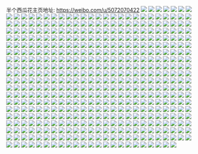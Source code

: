 半个西瓜花主页地址: https://weibo.com/u/5072070422 
![](https://wx4.sinaimg.cn/mw2000/005xfTdsly1h8eqnqa3cdj30xc4sfnpd.jpg) 
![](https://wx4.sinaimg.cn/mw2000/005xfTdsly1h7tkhzb12sj31dc0ww7ji.jpg) 
![](https://wx4.sinaimg.cn/mw2000/005xfTdsly1h7tki0pmyoj31kx2dde81.jpg) 
![](https://wx4.sinaimg.cn/mw2000/005xfTdsly1h7tkhzvwqaj31i929e4o2.jpg) 
![](https://wx4.sinaimg.cn/mw2000/005xfTdsly1h7kavevniwj30zk0zkwoe.jpg) 
![](https://wx4.sinaimg.cn/mw2000/005xfTdsly1h7htz7qmmaj31o0190b29.jpg) 
![](https://wx4.sinaimg.cn/mw2000/005xfTdsly1h7fpzbhxogj335s35sanm.jpg) 
![](https://wx4.sinaimg.cn/mw2000/005xfTdsly1h7fpykdnlyj324m2u64qr.jpg) 
![](https://wx4.sinaimg.cn/mw2000/005xfTdsly1h7fpxs5t3uj31sf1u9tc0.jpg) 
![](https://wx4.sinaimg.cn/mw2000/005xfTdsly1h7ei6upnlmj30v91a4k2a.jpg) 
![](https://wx4.sinaimg.cn/mw2000/005xfTdsly1h76dexwdgij30ww1dcwu3.jpg) 
![](https://wx4.sinaimg.cn/mw2000/005xfTdsly1h76deyiwobj31dc0wwdjm.jpg) 
![](https://wx4.sinaimg.cn/mw2000/005xfTdsly1h76df6qdd1j31dc0ww76x.jpg) 
![](https://wx4.sinaimg.cn/mw2000/005xfTdsly1h76df772w0j31dc0wwq4j.jpg) 
![](https://wx4.sinaimg.cn/mw2000/005xfTdsly1h6sdkrrzn6j30v91vox6p.jpg) 
![](https://wx4.sinaimg.cn/mw2000/005xfTdsly1h6jzewhmq4j32c0340u0x.jpg) 
![](https://wx4.sinaimg.cn/mw2000/005xfTdsly1h6jzf1nijqj32c0340qv5.jpg) 
![](https://wx4.sinaimg.cn/mw2000/005xfTdsly1h6jzf7hjolj32c0340b2b.jpg) 
![](https://wx4.sinaimg.cn/mw2000/005xfTdsly1h6jzf38s08j31sg2dsu0n.jpg) 
![](https://wx4.sinaimg.cn/mw2000/005xfTdsly1h6jzfehkr1j32c0340x6q.jpg) 
![](https://wx4.sinaimg.cn/mw2000/005xfTdsly1h6jzfbdc6jj32c0340qv6.jpg) 
![](https://wx4.sinaimg.cn/mw2000/005xfTdsly1h6jzfiat9tj32c0340qv6.jpg) 
![](https://wx4.sinaimg.cn/mw2000/005xfTdsly1h6jzfpw3g1j31o01904qp.jpg) 
![](https://wx4.sinaimg.cn/mw2000/005xfTdsly1h6jzgihtidj317c0wi407.jpg) 
![](https://wx4.sinaimg.cn/mw2000/005xfTdsly1h6jzgu9p0aj31sg2dsq85.jpg) 
![](https://wx4.sinaimg.cn/mw2000/005xfTdsly1h6jz80a26uj32c0340e82.jpg) 
![](https://wx4.sinaimg.cn/mw2000/005xfTdsly1h6giyukql8j30u01sy7dv.jpg) 
![](https://wx4.sinaimg.cn/mw2000/005xfTdsly1h6giysn3v5j30v91vohdt.jpg) 
![](https://wx4.sinaimg.cn/mw2000/005xfTdsly1h640phemi9j31o01904qp.jpg) 
![](https://wx4.sinaimg.cn/mw2000/005xfTdsly1h5vp2do9rpj31401hcdgs.jpg) 
![](https://wx4.sinaimg.cn/mw2000/005xfTdsly1h5a23c5uicj30qo8gqqv5.jpg) 
![](https://wx4.sinaimg.cn/mw2000/005xfTdsly1h56o812kejj31o0190qmw.jpg) 
![](https://wx4.sinaimg.cn/mw2000/005xfTdsly1gzw4haxfyij30v9117wp0.jpg) 
![](https://wx4.sinaimg.cn/mw2000/005xfTdsly1gzw4ham6spj30v80jw78e.jpg) 
![](https://wx4.sinaimg.cn/mw2000/005xfTdsly1gzl1dz5ezqj33402c0b2a.jpg) 
![](https://wx4.sinaimg.cn/mw2000/005xfTdsly1gy4g1jjsdhj30lv0enjsu.jpg) 
![](https://wx4.sinaimg.cn/mw2000/005xfTdsly1gxucuhasocj30v90zg7bv.jpg) 
![](https://wx4.sinaimg.cn/mw2000/005xfTdsly1gxeh246elej30v91vokjl.jpg) 
![](https://wx4.sinaimg.cn/mw2000/005xfTdsly1gxeh277f6zj30v91vohdt.jpg) 
![](https://wx4.sinaimg.cn/mw2000/005xfTdsly1gxeh20ag4qj30v91vokjl.jpg) 
![](https://wx4.sinaimg.cn/mw2000/005xfTdsly1gxeh28k924j30v91vokjl.jpg) 
![](https://wx4.sinaimg.cn/mw2000/005xfTdsly1gwv6huz2dcj31bg0zk0xb.jpg) 
![](https://wx4.sinaimg.cn/mw2000/005xfTdsly1gwjeihsmdfj30b70cljrx.jpg) 
![](https://wx4.sinaimg.cn/mw2000/005xfTdsly1gwh806a6naj318g1uo4qp.jpg) 
![](https://wx4.sinaimg.cn/mw2000/005xfTdsly1gvsok5toxpj32c02c0npd.jpg) 
![](https://wx4.sinaimg.cn/mw2000/005xfTdsly1gvsgel9tc9j30v90ydtg7.jpg) 
![](https://wx4.sinaimg.cn/mw2000/005xfTdsly1gvqciuoxi6j62c03401ky02.jpg) 
![](https://wx4.sinaimg.cn/mw2000/005xfTdsly1gvp73p8kptj61sg2dshb002.jpg) 
![](https://wx4.sinaimg.cn/mw2000/005xfTdsly1gvojfxd4k4j61vo0v94qp02.jpg) 
![](https://wx4.sinaimg.cn/mw2000/005xfTdsly1gvojfu9ue8j60u0140jxh02.jpg) 
![](https://wx4.sinaimg.cn/mw2000/005xfTdsly1gvl3ehs0adj64722spx6s02.jpg) 
![](https://wx4.sinaimg.cn/mw2000/005xfTdsly1gvl3034acoj61it0v9gux02.jpg) 
![](https://wx4.sinaimg.cn/mw2000/005xfTdsly1gvl07clgssj32801o0e7i.jpg) 
![](https://wx4.sinaimg.cn/mw2000/005xfTdsly1gvl07d5nr0j62801o07wh02.jpg) 
![](https://wx4.sinaimg.cn/mw2000/005xfTdsly1gvjrjywk1hj61no0pw7eb02.jpg) 
![](https://wx4.sinaimg.cn/mw2000/005xfTdsly1gvjm8yd5clj60v81ct48m02.jpg) 
![](https://wx4.sinaimg.cn/mw2000/005xfTdsly1gvjm8xszc2j60v80luq7702.jpg) 
![](https://wx4.sinaimg.cn/mw2000/005xfTdsly1gvdu2rm8jaj61kw2danpd02.jpg) 
![](https://wx4.sinaimg.cn/mw2000/005xfTdsly1gvcmcj99fpj62c02c07wh02.jpg) 
![](https://wx4.sinaimg.cn/mw2000/005xfTdsly1gvcmcgr9mij62c02c0u0x02.jpg) 
![](https://wx4.sinaimg.cn/mw2000/005xfTdsly1gvcmcib0g6j61kv21qb2902.jpg) 
![](https://wx4.sinaimg.cn/mw2000/005xfTdsly1gv27ot2gioj62c02c0e8102.jpg) 
![](https://wx4.sinaimg.cn/mw2000/005xfTdsly1gv27owfz9ej62c02c0qv502.jpg) 
![](https://wx4.sinaimg.cn/mw2000/005xfTdsly1gv27qvuccdj60u01o0ahh02.jpg) 
![](https://wx4.sinaimg.cn/mw2000/005xfTdsly1guzybi8cynj62c02c0npd02.jpg) 
![](https://wx4.sinaimg.cn/mw2000/005xfTdsly1guuhfcyr7vj62c02c0u0x02.jpg) 
![](https://wx4.sinaimg.cn/mw2000/005xfTdsly1guu7m9n8xhj62c02c04qp02.jpg) 
![](https://wx4.sinaimg.cn/mw2000/005xfTdsly1guivxg0lacj61pe0sn47q02.jpg) 
![](https://wx4.sinaimg.cn/mw2000/005xfTdsly1guf38s39jfj61j20v9dpb02.jpg) 
![](https://wx4.sinaimg.cn/mw2000/005xfTdsly1guf38repd4j61ke0v9wpi02.jpg) 
![](https://wx4.sinaimg.cn/mw2000/005xfTdsly1gu7wumg6u2j61l318p7wh02.jpg) 
![](https://wx4.sinaimg.cn/mw2000/005xfTdsly1gu77q7ult2j60sg0vt0z302.jpg) 
![](https://wx4.sinaimg.cn/mw2000/005xfTdsly1gu77dh1dmfj60v90v941k02.jpg) 
![](https://wx4.sinaimg.cn/mw2000/005xfTdsly1gu6srm2rd2j62c02c01kz02.jpg) 
![](https://wx4.sinaimg.cn/mw2000/005xfTdsly1gu1j6j5lqyj61k80rmqco02.jpg) 
![](https://wx4.sinaimg.cn/mw2000/005xfTdsly1gu19rjpqnqj60sg0w6thw02.jpg) 
![](https://wx4.sinaimg.cn/mw2000/005xfTdsly1gtu0u4v5jsj62c02c01kx02.jpg) 
![](https://wx4.sinaimg.cn/mw2000/005xfTdsly1gtse7cymvxj60v90zojyx02.jpg) 
![](https://wx4.sinaimg.cn/mw2000/005xfTdsly1gtqv5rgnmvj60sg1bqqcj02.jpg) 
![](https://wx4.sinaimg.cn/mw2000/005xfTdsly1gtmkq2xgsvj60qo0i4t8r02.jpg) 
![](https://wx4.sinaimg.cn/mw2000/005xfTdsly1gtjv8be9m6j60v908y0ti02.jpg) 
![](https://wx4.sinaimg.cn/mw2000/005xfTdsly1gthkdv1qj0j62c02tsx6p02.jpg) 
![](https://wx4.sinaimg.cn/mw2000/005xfTdsly1gtgqgmodijj60hf0lrq4c02.jpg) 
![](https://wx4.sinaimg.cn/mw2000/005xfTdsly1gtgjt6ulxej60v11a1gx202.jpg) 
![](https://wx4.sinaimg.cn/mw2000/005xfTdsly1gtgjt7q566j60v9182n8j02.jpg) 
![](https://wx4.sinaimg.cn/mw2000/005xfTdsly1gtgjt9614wj60v91ajk2102.jpg) 
![](https://wx4.sinaimg.cn/mw2000/005xfTdsly1gtgjtayzm2j60v91vok5u02.jpg) 
![](https://wx4.sinaimg.cn/mw2000/005xfTdsly1gtgjt5ktbaj60v91bgn8k02.jpg) 
![](https://wx4.sinaimg.cn/mw2000/005xfTdsly1gtgjtcg4rxj60v91afk2y02.jpg) 
![](https://wx4.sinaimg.cn/mw2000/005xfTdsly1gtgf15m49hj60v90rrwm202.jpg) 
![](https://wx4.sinaimg.cn/mw2000/005xfTdsly1gte5bffq8sj60qh162ajf02.jpg) 
![](https://wx4.sinaimg.cn/mw2000/005xfTdsly1gt6cxep4mlj30v810mwkt.jpg) 
![](https://wx4.sinaimg.cn/mw2000/005xfTdsly1gt6avu3y18j60v905nt9802.jpg) 
![](https://wx4.sinaimg.cn/mw2000/005xfTdsly1gt3cp4j8jxj32c02c0hdt.jpg) 
![](https://wx4.sinaimg.cn/mw2000/005xfTdsly1gt0etxpezhj30xc3pcx6p.jpg) 
![](https://wx4.sinaimg.cn/mw2000/005xfTdsly1gt0esyhaxij32c02c0npe.jpg) 
![](https://wx4.sinaimg.cn/mw2000/005xfTdsly1gt0et0bd2hj32c02c01ky.jpg) 
![](https://wx4.sinaimg.cn/mw2000/005xfTdsly1gt0et19wijj615o2bckjl02.jpg) 
![](https://wx4.sinaimg.cn/mw2000/005xfTdsly1gt0et2t35nj315o41fx6q.jpg) 
![](https://wx4.sinaimg.cn/mw2000/005xfTdsly1gt0et4cjg9j30xc2gz4qp.jpg) 
![](https://wx4.sinaimg.cn/mw2000/005xfTdsly1gsz8lu19ktj30u00u0af0.jpg) 
![](https://wx4.sinaimg.cn/mw2000/005xfTdsly1gsz8ltr4saj30u00u0dks.jpg) 
![](https://wx4.sinaimg.cn/mw2000/005xfTdsly1gswryx86bfj30v91ivqd3.jpg) 
![](https://wx4.sinaimg.cn/mw2000/005xfTdsly1gswrywugqij30v90v9dlq.jpg) 
![](https://wx4.sinaimg.cn/mw2000/005xfTdsly1gsuc4z1ulcj30yh0t5q9f.jpg) 
![](https://wx4.sinaimg.cn/mw2000/005xfTdsly1gsu4wzt3l5j31sg1sghdt.jpg) 
![](https://wx4.sinaimg.cn/mw2000/005xfTdsly1gsu4x3zd9vj31sg1sg1kx.jpg) 
![](https://wx4.sinaimg.cn/mw2000/005xfTdsly1gst5odvc3wj32c02c0u0x.jpg) 
![](https://wx4.sinaimg.cn/mw2000/005xfTdsly1gssebll3a0j32c02c0e83.jpg) 
![](https://wx4.sinaimg.cn/mw2000/005xfTdsly1gskeyymjgoj30v90ufgrz.jpg) 
![](https://wx4.sinaimg.cn/mw2000/005xfTdsly1gsgxn5iqxgj30v90zyk36.jpg) 
![](https://wx4.sinaimg.cn/mw2000/005xfTdsly1gsgpdbf342j31j00v914o.jpg) 
![](https://wx4.sinaimg.cn/mw2000/005xfTdsly1gsglol4mslj30yi1k7tn3.jpg) 
![](https://wx4.sinaimg.cn/mw2000/005xfTdsly1gsantznv45j31ja0u20zx.jpg) 
![](https://wx4.sinaimg.cn/mw2000/005xfTdsly1gs9t1kee8rg31gp0rlx6w.jpg) 
![](https://wx4.sinaimg.cn/mw2000/005xfTdsly1gs9fylu0c6j60v916jws902.jpg) 
![](https://wx4.sinaimg.cn/mw2000/005xfTdsly1gs9fylgwbdj30fa0bsq5k.jpg) 
![](https://wx4.sinaimg.cn/mw2000/005xfTdsly1gs7no1pb9rj308k0823ys.jpg) 
![](https://wx4.sinaimg.cn/mw2000/005xfTdsly1gs7afmfyixj30v81060xv.jpg) 
![](https://wx4.sinaimg.cn/mw2000/005xfTdsly1gs6kb7anncj30qt0d5ju1.jpg) 
![](https://wx4.sinaimg.cn/mw2000/005xfTdsly1gs6ah56ifxj30v90lp130.jpg) 
![](https://wx4.sinaimg.cn/mw2000/005xfTdsly1gs6ah5i1x4j30v90ammym.jpg) 
![](https://wx4.sinaimg.cn/mw2000/005xfTdsly1gs58dwfeqzj60xc18gqv502.jpg) 
![](https://wx4.sinaimg.cn/mw2000/005xfTdsly1gs58dv8lcvj30xc18gx6p.jpg) 
![](https://wx4.sinaimg.cn/mw2000/005xfTdsly1gs3yv1jh93j30v80a50u8.jpg) 
![](https://wx4.sinaimg.cn/mw2000/005xfTdsly1gs3vwggxt4j31jk223e81.jpg) 
![](https://wx4.sinaimg.cn/mw2000/005xfTdsly1gs3vwfmoncj30qe0gpwjf.jpg) 
![](https://wx4.sinaimg.cn/mw2000/005xfTdsly1grzq3yd2hhj31vo0v9x6s.jpg) 
![](https://wx4.sinaimg.cn/mw2000/005xfTdsly1grzkzh45ymj31vo0v9qv6.jpg) 
![](https://wx4.sinaimg.cn/mw2000/005xfTdsly1grzkzhq33kj30rs1jl7tk.jpg) 
![](https://wx4.sinaimg.cn/mw2000/005xfTdsly1grzkzi707kj30rs1lwnl9.jpg) 
![](https://wx4.sinaimg.cn/mw2000/005xfTdsly1grzkzij04aj30rs1szngg.jpg) 
![](https://wx4.sinaimg.cn/mw2000/005xfTdsly1grzkzix30wj30rs1sax1x.jpg) 
![](https://wx4.sinaimg.cn/mw2000/005xfTdsly1grzkzjc3gij30rs1jm4fy.jpg) 
![](https://wx4.sinaimg.cn/mw2000/005xfTdsly1grzkzfxw1kj30rs1lwtv4.jpg) 
![](https://wx4.sinaimg.cn/mw2000/005xfTdsly1grzkzk6kc2j60rs1lxkb802.jpg) 
![](https://wx4.sinaimg.cn/mw2000/005xfTdsly1grzkzkpef6j30rs1jktvl.jpg) 
![](https://wx4.sinaimg.cn/mw2000/005xfTdsly1gryj2wwgnfj31iw1iwhdu.jpg) 
![](https://wx4.sinaimg.cn/mw2000/005xfTdsly1grxb7oxdh5j31vo0v9kju.jpg) 
![](https://wx4.sinaimg.cn/mw2000/005xfTdsly1grs3m4gxw2j310x1tm7wh.jpg) 
![](https://wx4.sinaimg.cn/mw2000/005xfTdsly1grs3m2i718j31jk2bcay4.jpg) 
![](https://wx4.sinaimg.cn/mw2000/005xfTdsly1grq0eerudrj30js0bdgnd.jpg) 
![](https://wx4.sinaimg.cn/mw2000/005xfTdsly1grmo34jxorj30v915s0u0.jpg) 
![](https://wx4.sinaimg.cn/mw2000/005xfTdsly1grket49fg4j32c02c0jyj.jpg) 
![](https://wx4.sinaimg.cn/mw2000/005xfTdsly1grket35vusj32c02c0ah1.jpg) 
![](https://wx4.sinaimg.cn/mw2000/005xfTdsly1grh61sq3gvj32bz3404qr.jpg) 
![](https://wx4.sinaimg.cn/mw2000/005xfTdsly1grh61ftiymj32bz2c01l1.jpg) 
![](https://wx4.sinaimg.cn/mw2000/005xfTdsly1grfxm2jov9j31vo0v9hdx.jpg) 
![](https://wx4.sinaimg.cn/mw2000/005xfTdsly1greuw4teqyj30zn0zntir.jpg) 
![](https://wx4.sinaimg.cn/mw2000/005xfTdsly1greuw55n3fj31jk0srqjb.jpg) 
![](https://wx4.sinaimg.cn/mw2000/005xfTdsly1grd9qb4kuuj32c03407wi.jpg) 
![](https://wx4.sinaimg.cn/mw2000/005xfTdsly1grd9qc2fi4j32ds1sg4qp.jpg) 
![](https://wx4.sinaimg.cn/mw2000/005xfTdsly1grd9qgcb4sj635s2dce8902.jpg) 
![](https://wx4.sinaimg.cn/mw2000/005xfTdsly1grd9qi3cr4j32c02c0b29.jpg) 
![](https://wx4.sinaimg.cn/mw2000/005xfTdsly1grd9qjiv2uj30v90eg40t.jpg) 
![](https://wx4.sinaimg.cn/mw2000/005xfTdsly1grd9qk0evdj30u0122wlj.jpg) 
![](https://wx4.sinaimg.cn/mw2000/005xfTdsly1gr9k199sfbj30oh0idgo4.jpg) 
![](https://wx4.sinaimg.cn/mw2000/005xfTdsly1gr9k19s82qj60v917g14i02.jpg) 
![](https://wx4.sinaimg.cn/mw2000/005xfTdsly1gr8bzkytlwj32c03407wi.jpg) 
![](https://wx4.sinaimg.cn/mw2000/005xfTdsly1gr8bzlyvqej32c0340u0x.jpg) 
![](https://wx4.sinaimg.cn/mw2000/005xfTdsly1gr8bznyi8aj32c03401kz.jpg) 
![](https://wx4.sinaimg.cn/mw2000/005xfTdsly1gr8bzttxzwj32c03407wj.jpg) 
![](https://wx4.sinaimg.cn/mw2000/005xfTdsly1gr8bzqj8gsj62c03407wj02.jpg) 
![](https://wx4.sinaimg.cn/mw2000/005xfTdsly1gr8c00d3boj32c03404qr.jpg) 
![](https://wx4.sinaimg.cn/mw2000/005xfTdsly1gr8c04kvn7j32c0340b2b.jpg) 
![](https://wx4.sinaimg.cn/mw2000/005xfTdsly1gr8c0727z8j32c0340kjn.jpg) 
![](https://wx4.sinaimg.cn/mw2000/005xfTdsly1gr8c02odrgj32c0340hdu.jpg) 
![](https://wx4.sinaimg.cn/mw2000/005xfTdsly1gr6s2hr2f3j31vo0v94qw.jpg) 
![](https://wx4.sinaimg.cn/mw2000/005xfTdsly1gqzmcgwf64j31vo0v9b2j.jpg) 
![](https://wx4.sinaimg.cn/mw2000/005xfTdsly1gqzmckoazrj31vo0v9000.jpg) 
![](https://wx4.sinaimg.cn/mw2000/005xfTdsly1gqzmc9fzdoj31vo0v9hdz.jpg) 
![](https://wx4.sinaimg.cn/mw2000/005xfTdsly1gqzmcny2kwj31vo0v9hdw.jpg) 
![](https://wx4.sinaimg.cn/mw2000/005xfTdsly1gqzm9lh53rj31vo0v9b2g.jpg) 
![](https://wx4.sinaimg.cn/mw2000/005xfTdsly1gqzm9qri4aj31vo0v9b2g.jpg) 
![](https://wx4.sinaimg.cn/mw2000/005xfTdsly1gqzm9gg9igj31vo0v9b2d.jpg) 
![](https://wx4.sinaimg.cn/mw2000/005xfTdsly1gqy40zz14ij32c02c0qv5.jpg) 
![](https://wx4.sinaimg.cn/mw2000/005xfTdsly1gqsilyz8fej32c02c04qt.jpg) 
![](https://wx4.sinaimg.cn/mw2000/005xfTdsly1gqsim5emazj32c02c0hdz.jpg) 
![](https://wx4.sinaimg.cn/mw2000/005xfTdsly1gqsim8329oj30rs2eqb29.jpg) 
![](https://wx4.sinaimg.cn/mw2000/005xfTdsly1gqsimezl7gj32c02c7b2c.jpg) 
![](https://wx4.sinaimg.cn/mw2000/005xfTdsly1gqowcq8sl1j30tx107afo.jpg) 
![](https://wx4.sinaimg.cn/mw2000/005xfTdsly1gqhpng0ffvj30v91vox6s.jpg) 
![](https://wx4.sinaimg.cn/mw2000/005xfTdsly1gqhbfr6qp0j30v91vob2d.jpg) 
![](https://wx4.sinaimg.cn/mw2000/005xfTdsly1gqhbfvec2uj30v91vo4qt.jpg) 
![](https://wx4.sinaimg.cn/mw2000/005xfTdsly1gqhbfz4ukrj30v91vokjp.jpg) 
![](https://wx4.sinaimg.cn/mw2000/005xfTdsly1gqhbg33yg3j30v91vonph.jpg) 
![](https://wx4.sinaimg.cn/mw2000/005xfTdsly1gqhbg6ga2vj30v91vo7wl.jpg) 
![](https://wx4.sinaimg.cn/mw2000/005xfTdsly1gqhbg9y97sj30v91vob2d.jpg) 
![](https://wx4.sinaimg.cn/mw2000/005xfTdsly1gqhbgdkj7vj30v91voe85.jpg) 
![](https://wx4.sinaimg.cn/mw2000/005xfTdsly1gqeq1w7utrj30u0140zpv.jpg) 
![](https://wx4.sinaimg.cn/mw2000/005xfTdsly1gqeq1wl8ovj30u0140dkz.jpg) 
![](https://wx4.sinaimg.cn/mw2000/005xfTdsly1gqeq1x2267j30u0140n39.jpg) 
![](https://wx4.sinaimg.cn/mw2000/005xfTdsly1gqeq1vs1gfj30u0140dn9.jpg) 
![](https://wx4.sinaimg.cn/mw2000/005xfTdsly1gqeq1xix5oj30u0140dlh.jpg) 
![](https://wx4.sinaimg.cn/mw2000/005xfTdsly1gqeq1yd8esj30u01400x0.jpg) 
![](https://wx4.sinaimg.cn/mw2000/005xfTdsly1gqeq1z3dztj30u0140dmd.jpg) 
![](https://wx4.sinaimg.cn/mw2000/005xfTdsly1gqc86rsuowj3340340qvh.jpg) 
![](https://wx4.sinaimg.cn/mw2000/005xfTdsly1gqc86lhmboj30pm0y14d4.jpg) 
![](https://wx4.sinaimg.cn/mw2000/005xfTdsly1gqbd7owqohj31ev2ia4hh.jpg) 
![](https://wx4.sinaimg.cn/mw2000/005xfTdsly1gqbd7jsq44j311x1kwnjk.jpg) 
![](https://wx4.sinaimg.cn/mw2000/005xfTdsly1gqbd7n4ztgj31jv2btnpd.jpg) 
![](https://wx4.sinaimg.cn/mw2000/005xfTdsly1gqbdigmr9oj317s1to7up.jpg) 
![](https://wx4.sinaimg.cn/mw2000/005xfTdsly1gqb3jzq273j30v51mn7wi.jpg) 
![](https://wx4.sinaimg.cn/mw2000/005xfTdsly1gq8wvmglwrj32c02c07wl.jpg) 
![](https://wx4.sinaimg.cn/mw2000/005xfTdsly1gq8wvo1ns4j32c02c0kf9.jpg) 
![](https://wx4.sinaimg.cn/mw2000/005xfTdsly1gq8wvps7cfj32c0340e82.jpg) 
![](https://wx4.sinaimg.cn/mw2000/005xfTdsly1gq6sbhhat0j30v9185qac.jpg) 
![](https://wx4.sinaimg.cn/mw2000/005xfTdsly1gq2959no9rj30v91vo7en.jpg) 
![](https://wx4.sinaimg.cn/mw2000/005xfTdsly1gq0sgzgdchj32c02c0x6s.jpg) 
![](https://wx4.sinaimg.cn/mw2000/005xfTdsly1gq0sh6zyvij32c02c0hdw.jpg) 
![](https://wx4.sinaimg.cn/mw2000/005xfTdsly1gq0shei2spj32c02c0hdw.jpg) 
![](https://wx4.sinaimg.cn/mw2000/005xfTdsly1gq0shn3u2tj32c02c0qv9.jpg) 
![](https://wx4.sinaimg.cn/mw2000/005xfTdsly1gq0shtjkh2j32c02c0e84.jpg) 
![](https://wx4.sinaimg.cn/mw2000/005xfTdsly1gq0si26gbgj32c02c0kjo.jpg) 
![](https://wx4.sinaimg.cn/mw2000/005xfTdsly1gq0si3spvxj30rs1jkx0e.jpg) 
![](https://wx4.sinaimg.cn/mw2000/005xfTdsly1gq0sib19scj32c02c0b2c.jpg) 
![](https://wx4.sinaimg.cn/mw2000/005xfTdsly1gq0sgp9ezgj32c02c04qs.jpg) 
![](https://wx4.sinaimg.cn/mw2000/005xfTdsly1gpzl1z34hgj30n018f7ez.jpg) 
![](https://wx4.sinaimg.cn/mw2000/005xfTdsly1gpzl1ztc2fj30ro12faoz.jpg) 
![](https://wx4.sinaimg.cn/mw2000/005xfTdsly1gpwxibsvb2j31jk1jknih.jpg) 
![](https://wx4.sinaimg.cn/mw2000/005xfTdsly1gpwxifydekj32c02c0npe.jpg) 
![](https://wx4.sinaimg.cn/mw2000/005xfTdsly1gpwxia1o77j30th0ku0wm.jpg) 
![](https://wx4.sinaimg.cn/mw2000/005xfTdsly1gpwstoqjyjj30v90yr13v.jpg) 
![](https://wx4.sinaimg.cn/mw2000/005xfTdsly1gpwstptgidj32c02c01kx.jpg) 
![](https://wx4.sinaimg.cn/mw2000/005xfTdsly1gpusopmhacj32c02c01ky.jpg) 
![](https://wx4.sinaimg.cn/mw2000/005xfTdsly1gpusosxav7j32c02c0u13.jpg) 
![](https://wx4.sinaimg.cn/mw2000/005xfTdsly1gpuoflopghj30v916ujzq.jpg) 
![](https://wx4.sinaimg.cn/mw2000/005xfTdsly1gpq6wvp0jcj31dg0v9akm.jpg) 
![](https://wx4.sinaimg.cn/mw2000/005xfTdsly1gpp5zr2u0cj30u0140afj.jpg) 
![](https://wx4.sinaimg.cn/mw2000/005xfTdsly1gpp5zrfdzdj30u01407cn.jpg) 
![](https://wx4.sinaimg.cn/mw2000/005xfTdsly1gpp5zrrrooj30u0140do7.jpg) 
![](https://wx4.sinaimg.cn/mw2000/005xfTdsly1gpp5zt7dhsj30u0140tec.jpg) 
![](https://wx4.sinaimg.cn/mw2000/005xfTdsly1gpp5zqr56tj30u0140afy.jpg) 
![](https://wx4.sinaimg.cn/mw2000/005xfTdsly1gpp5ztk24zj30u0140453.jpg) 
![](https://wx4.sinaimg.cn/mw2000/005xfTdsly1gpp5ztu7pkj30u01407c3.jpg) 
![](https://wx4.sinaimg.cn/mw2000/005xfTdsly1gpp0nmpp99j30v90mun1u.jpg) 
![](https://wx4.sinaimg.cn/mw2000/005xfTdsly1gpkwyd83blj30v90yzk0t.jpg) 
![](https://wx4.sinaimg.cn/mw2000/005xfTdsly1gpkn88qnrtj30v91vojy4.jpg) 
![](https://wx4.sinaimg.cn/mw2000/005xfTdsly1gph8n2lg6jj30kv0h8405.jpg) 
![](https://wx4.sinaimg.cn/mw2000/005xfTdsly1gpf2yhk5idj31jk2emkjl.jpg) 
![](https://wx4.sinaimg.cn/mw2000/005xfTdsly1gpcpjj6gdwj30qw16jjwh.jpg) 
![](https://wx4.sinaimg.cn/mw2000/005xfTdsly1gpawvtf0tbj30u0140gs0.jpg) 
![](https://wx4.sinaimg.cn/mw2000/005xfTdsly1gpawvtvznsj30u0140dpo.jpg) 
![](https://wx4.sinaimg.cn/mw2000/005xfTdsly1gpawvu43x9j30u014078q.jpg) 
![](https://wx4.sinaimg.cn/mw2000/005xfTdsly1gpawvt512dj30u0140gwy.jpg) 
![](https://wx4.sinaimg.cn/mw2000/005xfTdsly1gpawvucpf5j30u0140gs5.jpg) 
![](https://wx4.sinaimg.cn/mw2000/005xfTdsly1gpawvvnwfmj30u0140dpg.jpg) 
![](https://wx4.sinaimg.cn/mw2000/005xfTdsly1gpawvvw8itj30u014079i.jpg) 
![](https://wx4.sinaimg.cn/mw2000/005xfTdsly1gp9pvcrsiaj30v90tq462.jpg) 
![](https://wx4.sinaimg.cn/mw2000/005xfTdsly1gp9pvem971j30v90vlwp1.jpg) 
![](https://wx4.sinaimg.cn/mw2000/005xfTdsly1gp9pvcie2ij30v90ax40h.jpg) 
![](https://wx4.sinaimg.cn/mw2000/005xfTdsly1gp974bfi4tj30v91vob2g.jpg) 
![](https://wx4.sinaimg.cn/mw2000/005xfTdsly1gp8pi86kr3j30rs2bc4qp.jpg) 
![](https://wx4.sinaimg.cn/mw2000/005xfTdsly1gp8picviocj30rs2bc4qp.jpg) 
![](https://wx4.sinaimg.cn/mw2000/005xfTdsly1gp8pifm4c8j30rs1k4typ.jpg) 
![](https://wx4.sinaimg.cn/mw2000/005xfTdsly1gp8pi5wpghj30rs3347wh.jpg) 
![](https://wx4.sinaimg.cn/mw2000/005xfTdsly1gp8pih8shwj32c02c04dc.jpg) 
![](https://wx4.sinaimg.cn/mw2000/005xfTdsly1gp8pijvu3cj32c02c0h8p.jpg) 
![](https://wx4.sinaimg.cn/mw2000/005xfTdsly1gp8pilm470j30rs2bcqr2.jpg) 
![](https://wx4.sinaimg.cn/mw2000/005xfTdsly1gp8pinanu6j30rs25dx38.jpg) 
![](https://wx4.sinaimg.cn/mw2000/005xfTdsly1gouqgbozf0j30rs2vuhdt.jpg) 
![](https://wx4.sinaimg.cn/mw2000/005xfTdsly1gouqgchhxaj30rs4dvnpd.jpg) 
![](https://wx4.sinaimg.cn/mw2000/005xfTdsly1gouqgdr6ykj30rs2xdb29.jpg) 
![](https://wx4.sinaimg.cn/mw2000/005xfTdsly1gouqga4p93j30rs5601ky.jpg) 
![](https://wx4.sinaimg.cn/mw2000/005xfTdsly1gouqgeu8q1j30rs48dnpe.jpg) 
![](https://wx4.sinaimg.cn/mw2000/005xfTdsly1gouqgfrm2vj30rs446u0x.jpg) 
![](https://wx4.sinaimg.cn/mw2000/005xfTdsly1gouqggfkj0j30rs2czb29.jpg) 
![](https://wx4.sinaimg.cn/mw2000/005xfTdsly1gouqgh4cfyj30rs2w2kjl.jpg) 
![](https://wx4.sinaimg.cn/mw2000/005xfTdsly1gouqgi5jdxj30rs6d87wj.jpg) 
![](https://wx4.sinaimg.cn/mw2000/005xfTdsly1gouqgivvsjj30rs4g0e81.jpg) 
![](https://wx4.sinaimg.cn/mw2000/005xfTdsly1gos0cl8x3vj30dw0dwgm7.jpg) 
![](https://wx4.sinaimg.cn/mw2000/005xfTdsgy1gojv6a3vezj30v90w0k0b.jpg) 
![](https://wx4.sinaimg.cn/mw2000/005xfTdsgy1gojv6ajbomj30v90v7ahz.jpg) 
![](https://wx4.sinaimg.cn/mw2000/005xfTdsgy1gojv6brpb9j32c02c0npe.jpg) 
![](https://wx4.sinaimg.cn/mw2000/005xfTdsly1goj9oegp50j30v91vokjo.jpg) 
![](https://wx4.sinaimg.cn/mw2000/005xfTdsly1goisptsghbj30v913nwj3.jpg) 
![](https://wx4.sinaimg.cn/mw2000/005xfTdsly1gog6vzuaj6j311x0ofgq8.jpg) 
![](https://wx4.sinaimg.cn/mw2000/005xfTdsly1gog6w09i3jj31ax0ondkz.jpg) 
![](https://wx4.sinaimg.cn/mw2000/005xfTdsly1gog6w0hkvyj31400u079l.jpg) 
![](https://wx4.sinaimg.cn/mw2000/005xfTdsly1goal1uv0y8j31201eo48q.jpg) 
![](https://wx4.sinaimg.cn/mw2000/005xfTdsly1goa91sn847j323u35s7wi.jpg) 
![](https://wx4.sinaimg.cn/mw2000/005xfTdsly1go75z7cpb5j30k00scwja.jpg) 
![](https://wx4.sinaimg.cn/mw2000/005xfTdsly1go75z7pdepj30km0km0xg.jpg) 
![](https://wx4.sinaimg.cn/mw2000/005xfTdsly1go75z8hs63j30k011ttc0.jpg) 
![](https://wx4.sinaimg.cn/mw2000/005xfTdsly1go75z85f4ij30v912wtgj.jpg) 
![](https://wx4.sinaimg.cn/mw2000/005xfTdsly1go36prviguj30v91voao6.jpg) 
![](https://wx4.sinaimg.cn/mw2000/005xfTdsly1go16qvc448j31o0280u0x.jpg) 
![](https://wx4.sinaimg.cn/mw2000/005xfTdsly1go16qwtjsqj30u0140dje.jpg) 
![](https://wx4.sinaimg.cn/mw2000/005xfTdsly1go16qu2tx1j31f01f04qp.jpg) 
![](https://wx4.sinaimg.cn/mw2000/005xfTdsly1gnyksfgjv3j30rs0ry45v.jpg) 
![](https://wx4.sinaimg.cn/mw2000/005xfTdsly1gnykse5aurj30rs0h50wi.jpg) 
![](https://wx4.sinaimg.cn/mw2000/005xfTdsly1gnyksfrllxj30rs0k6n2g.jpg) 
![](https://wx4.sinaimg.cn/mw2000/005xfTdsly1gnykcjvqshj30rs0t47db.jpg) 
![](https://wx4.sinaimg.cn/mw2000/005xfTdsly1gnykcit4sgj30rs0oln40.jpg) 
![](https://wx4.sinaimg.cn/mw2000/005xfTdsly1gnxxjxsg8xj30v90zigua.jpg) 
![](https://wx4.sinaimg.cn/mw2000/005xfTdsly1gnxwrtxzo9j30v91vodv9.jpg) 
![](https://wx4.sinaimg.cn/mw2000/005xfTdsly1gnxwrugeyvj30v91votob.jpg) 
![](https://wx4.sinaimg.cn/mw2000/005xfTdsly1gnxwruw7tzj30v91vo14e.jpg) 
![](https://wx4.sinaimg.cn/mw2000/005xfTdsly1gnxt0revujj30rx11adnh.jpg) 
![](https://wx4.sinaimg.cn/mw2000/005xfTdsly1gnxss0ur63j30rz10iqf6.jpg) 
![](https://wx4.sinaimg.cn/mw2000/005xfTdsly1gnxss1bcglj315o1soar0.jpg) 
![](https://wx4.sinaimg.cn/mw2000/005xfTdsly1gnxss24n3jj31jk29x1kx.jpg) 
![](https://wx4.sinaimg.cn/mw2000/005xfTdsly1gnxss3duitj31jk24gu0x.jpg) 
![](https://wx4.sinaimg.cn/mw2000/005xfTdsly1gnxss3wsf4j30u01emn3l.jpg) 
![](https://wx4.sinaimg.cn/mw2000/005xfTdsly1gnxss4kpfij30k00u0dil.jpg) 
![](https://wx4.sinaimg.cn/mw2000/005xfTdsly1gnxss59aanj30u0192e05.jpg) 
![](https://wx4.sinaimg.cn/mw2000/005xfTdsly1gnxss5i9zaj30u0190go5.jpg) 
![](https://wx4.sinaimg.cn/mw2000/005xfTdsly1gnxsjtqyqyj30k00zmwkl.jpg) 
![](https://wx4.sinaimg.cn/mw2000/005xfTdsly1gnxsfyhvxbj30u01gsk7f.jpg) 
![](https://wx4.sinaimg.cn/mw2000/005xfTdsly1gnxsfyzcf5j30u0140q9q.jpg) 
![](https://wx4.sinaimg.cn/mw2000/005xfTdsly1gnt84wn7rcj30v916r45m.jpg) 
![](https://wx4.sinaimg.cn/mw2000/005xfTdsly1gnrvfo12y6j30v912baf7.jpg) 
![](https://wx4.sinaimg.cn/mw2000/005xfTdsly1gnqyyqzwyuj30v90w2gp3.jpg) 
![](https://wx4.sinaimg.cn/mw2000/005xfTdsly1gnqed22auij30v91vo7wm.jpg) 
![](https://wx4.sinaimg.cn/mw2000/005xfTdsly1gnojdq7bsjj30u01skn9g.jpg) 
![](https://wx4.sinaimg.cn/mw2000/005xfTdsly1gnmemzkaczj30v90l7gpy.jpg) 
![](https://wx4.sinaimg.cn/mw2000/005xfTdsly1gnmemz63m9j30v90lzjvo.jpg) 
![](https://wx4.sinaimg.cn/mw2000/005xfTdsly1gndpsd0ae8j30rs0uzn37.jpg) 
![](https://wx4.sinaimg.cn/mw2000/005xfTdsly1gnd5788hbcj30v91vo7l0.jpg) 
![](https://wx4.sinaimg.cn/mw2000/005xfTdsly1gnd5792050j30v91von7i.jpg) 
![](https://wx4.sinaimg.cn/mw2000/005xfTdsly1gnby6kjsvqj30h40e9acr.jpg) 
![](https://wx4.sinaimg.cn/mw2000/005xfTdsly1gnby6k50ghj30i80e640x.jpg) 
![](https://wx4.sinaimg.cn/mw2000/005xfTdsly1gnby6kv50nj30h40dwdi4.jpg) 
![](https://wx4.sinaimg.cn/mw2000/005xfTdsly1gnby6l5be0j30hd0dsq4y.jpg) 
![](https://wx4.sinaimg.cn/mw2000/005xfTdsly1gnby6lclbej30in0dsdii.jpg) 
![](https://wx4.sinaimg.cn/mw2000/005xfTdsly1gnby6lk22cj30ia0e7wh1.jpg) 
![](https://wx4.sinaimg.cn/mw2000/005xfTdsly1gnby6ltxkej30km0ec77b.jpg) 
![](https://wx4.sinaimg.cn/mw2000/005xfTdsly1gnbbo1nzgaj309y0m8q5b.jpg) 
![](https://wx4.sinaimg.cn/mw2000/005xfTdsly1gn985imhivj30v90o0adp.jpg) 
![](https://wx4.sinaimg.cn/mw2000/005xfTdsly1gn8dn60b0ij30rs2gkb29.jpg) 
![](https://wx4.sinaimg.cn/mw2000/005xfTdsly1gn8dn1rsnvj30rs1jk7tk.jpg) 
![](https://wx4.sinaimg.cn/mw2000/005xfTdsly1gn8dn460ekj30u01ecte4.jpg) 
![](https://wx4.sinaimg.cn/mw2000/005xfTdsly1gn8dn12phfj30rs1qik0p.jpg) 
![](https://wx4.sinaimg.cn/mw2000/005xfTdsly1gn8dn5cfckj30rs2zt7wh.jpg) 
![](https://wx4.sinaimg.cn/mw2000/005xfTdsly1gn8dn2uvdwj31o01o0qv6.jpg) 
![](https://wx4.sinaimg.cn/mw2000/005xfTdsly1gn811zs2bkj30gf0gqgne.jpg) 
![](https://wx4.sinaimg.cn/mw2000/005xfTdsly1gn811zasx7j30e70g975w.jpg) 
![](https://wx4.sinaimg.cn/mw2000/005xfTdsly1gn811zz5bej30h30gvac5.jpg) 
![](https://wx4.sinaimg.cn/mw2000/005xfTdsly1gn4yussff4j32c02c0e82.jpg) 
![](https://wx4.sinaimg.cn/mw2000/005xfTdsly1gn4yuu17v6j30v91vox6q.jpg) 
![](https://wx4.sinaimg.cn/mw2000/005xfTdsly1gmaidsp3hqj30g40o6q6s.jpg) 
![](https://wx4.sinaimg.cn/mw2000/005xfTdsly1gm84ravouij30sg0sgdt7.jpg) 
![](https://wx4.sinaimg.cn/mw2000/005xfTdsly1gm84rb9attj30sg0shh0k.jpg) 
![](https://wx4.sinaimg.cn/mw2000/005xfTdsly1gm84ralormj30sg0shamw.jpg) 
![](https://wx4.sinaimg.cn/mw2000/005xfTdsly1gm84rbtewej30sg0shnb8.jpg) 
![](https://wx4.sinaimg.cn/mw2000/005xfTdsly1gm84rc8ayvj30sg0shwx3.jpg) 
![](https://wx4.sinaimg.cn/mw2000/005xfTdsly1gm84rcqj8xj30sg0sh47f.jpg) 
![](https://wx4.sinaimg.cn/mw2000/005xfTdsly1gm84rdbh04j30sg0sh7er.jpg) 
![](https://wx4.sinaimg.cn/mw2000/005xfTdsly1gm84rfsg84j315o2lr1ky.jpg) 
![](https://wx4.sinaimg.cn/mw2000/005xfTdsly1gm84rj6mipj329s1a01l0.jpg) 
![](https://wx4.sinaimg.cn/mw2000/005xfTdsly1gm7jxsi052j32c02c04qp.jpg) 
![](https://wx4.sinaimg.cn/mw2000/005xfTdsly1gm7jxuhykrj33402c07wh.jpg) 
![](https://wx4.sinaimg.cn/mw2000/005xfTdsly1gm7jxymvl4j33402c0npd.jpg) 
![](https://wx4.sinaimg.cn/mw2000/005xfTdsly1gm7jy0vgm5j31sg1sgk6f.jpg) 
![](https://wx4.sinaimg.cn/mw2000/005xfTdsly1gm7093awacj30rs2fob29.jpg) 
![](https://wx4.sinaimg.cn/mw2000/005xfTdsly1gm709448pvj30rs3z5npd.jpg) 
![](https://wx4.sinaimg.cn/mw2000/005xfTdsly1gm7095kq1oj30rs3uykjm.jpg) 
![](https://wx4.sinaimg.cn/mw2000/005xfTdsly1gm7092hmczj30rs4jmx6p.jpg) 
![](https://wx4.sinaimg.cn/mw2000/005xfTdsly1gm7096eoevj30rs3uw4qp.jpg) 
![](https://wx4.sinaimg.cn/mw2000/005xfTdsly1gm7097edhaj30rs4b41ky.jpg) 
![](https://wx4.sinaimg.cn/mw2000/005xfTdsly1gm70986ybyj30rs4117rd.jpg) 
![](https://wx4.sinaimg.cn/mw2000/005xfTdsly1gm7099gqumj30rs3fynpd.jpg) 
![](https://wx4.sinaimg.cn/mw2000/005xfTdsly1gm709afte8j30rs4bc4qp.jpg) 
![](https://wx4.sinaimg.cn/mw2000/005xfTdsly1gm3px2qk8dj31hc0oydvj.jpg) 
![](https://wx4.sinaimg.cn/mw2000/005xfTdsly1gm3px4evacj32801o0b29.jpg) 
![](https://wx4.sinaimg.cn/mw2000/005xfTdsly1gm3px5n8j5j31400u0ail.jpg) 
![](https://wx4.sinaimg.cn/mw2000/005xfTdsly1gm3px3cgmyj30rs1jk1ji.jpg) 
![](https://wx4.sinaimg.cn/mw2000/005xfTdsly1gm3px51bgyj32801o0hdt.jpg) 
![](https://wx4.sinaimg.cn/mw2000/005xfTdsly1gm3px3s9vhj30u00u074v.jpg) 
![](https://wx4.sinaimg.cn/mw2000/005xfTdsly1gm3dzuthiyj31900u0abp.jpg) 
![](https://wx4.sinaimg.cn/mw2000/005xfTdsly1gm2sy10xmnj30ch0chgn2.jpg) 
![](https://wx4.sinaimg.cn/mw2000/005xfTdsly1gm1pio2hqaj30v91voqvc.jpg) 
![](https://wx4.sinaimg.cn/mw2000/005xfTdsly1gm1gwoz76pj30l80ca0tp.jpg) 
![](https://wx4.sinaimg.cn/mw2000/005xfTdsly1glwe64et8zj30u015nkjm.jpg) 
![](https://wx4.sinaimg.cn/mw2000/005xfTdsly1gluu3mos9uj30rs5j21ky.jpg) 
![](https://wx4.sinaimg.cn/mw2000/005xfTdsly1gluu3oq42zj30rs4y87wi.jpg) 
![](https://wx4.sinaimg.cn/mw2000/005xfTdsly1gluu3q4mwkj30rs337kjl.jpg) 
![](https://wx4.sinaimg.cn/mw2000/005xfTdsly1gluu3qz241j30rs2p7b29.jpg) 
![](https://wx4.sinaimg.cn/mw2000/005xfTdsly1gluu3rpng7j30rs2p77wh.jpg) 
![](https://wx4.sinaimg.cn/mw2000/005xfTdsly1gluu3sfvvwj30rs26qh99.jpg) 
![](https://wx4.sinaimg.cn/mw2000/005xfTdsly1gluu3w7g11j30rs5q5x6q.jpg) 
![](https://wx4.sinaimg.cn/mw2000/005xfTdsly1gluu3xrnrfj30rs45mnpd.jpg) 
![](https://wx4.sinaimg.cn/mw2000/005xfTdsly1gluu3ild4nj32c02c0tm4.jpg) 
![](https://wx4.sinaimg.cn/mw2000/005xfTdsly1glq94uqzj4j30v91vohdu.jpg) 
![](https://wx4.sinaimg.cn/mw2000/005xfTdsly1glq94xf6kjj30v91vokjm.jpg) 
![](https://wx4.sinaimg.cn/mw2000/005xfTdsly1glq94za1mxj30v91vob2a.jpg) 
![](https://wx4.sinaimg.cn/mw2000/005xfTdsgy3glnetmdolhj31kw1kwkjn.jpg) 
![](https://wx4.sinaimg.cn/mw2000/005xfTdsly1gleim0yteuj30u00u0n3k.jpg) 
![](https://wx4.sinaimg.cn/mw2000/005xfTdsly1gl3osybh7lj31hc280x6r.jpg) 
![](https://wx4.sinaimg.cn/mw2000/005xfTdsly1gl3ot0au0xj31kw1kw4kz.jpg) 
![](https://wx4.sinaimg.cn/mw2000/005xfTdsly1gl15ndx9nnj31hr0szdoa.jpg) 
![](https://wx4.sinaimg.cn/mw2000/005xfTdsly1gl15nd1kg0j31i40v9qb7.jpg) 
![](https://wx4.sinaimg.cn/mw2000/005xfTdsly1gkucq0oqhlj30v91vonpd.jpg) 
![](https://wx4.sinaimg.cn/mw2000/005xfTdsly1gknb7rut23j31hw22ste4.jpg) 
![](https://wx4.sinaimg.cn/mw2000/005xfTdsly1gknb7sq1xgj324832l7ss.jpg) 
![](https://wx4.sinaimg.cn/mw2000/005xfTdsly1gknb7u9awsj31y82woh46.jpg) 
![](https://wx4.sinaimg.cn/mw2000/005xfTdsgy1gk6ek239fvj31kw16o1kx.jpg) 
![](https://wx4.sinaimg.cn/mw2000/005xfTdsly1gk0p8mhzkbj31kw1kw7wh.jpg) 
![](https://wx4.sinaimg.cn/mw2000/005xfTdsgy3gjzmp1y243j31kw16ox6q.jpg) 
![](https://wx4.sinaimg.cn/mw2000/005xfTdsly1gjqihmrxikj33402c0nds.jpg) 
![](https://wx4.sinaimg.cn/mw2000/005xfTdsgy3gjpqhc2iv0j30v915oqum.jpg) 
![](https://wx4.sinaimg.cn/mw2000/005xfTdsgy3gjpqhraj8wj31kw1kwu0z.jpg) 
![](https://wx4.sinaimg.cn/mw2000/005xfTdsgy3gjpqheejynj30rs111e81.jpg) 
![](https://wx4.sinaimg.cn/mw2000/005xfTdsgy3gjpqhhorrij31kw1kw1ky.jpg) 
![](https://wx4.sinaimg.cn/mw2000/005xfTdsgy3gjpqhg8bllj31400tzwtz.jpg) 
![](https://wx4.sinaimg.cn/mw2000/005xfTdsgy3gjpqhnwzjkj31e51kw7wj.jpg) 
![](https://wx4.sinaimg.cn/mw2000/005xfTdsgy3gjpqhy3vqoj31kw1kw1l0.jpg) 
![](https://wx4.sinaimg.cn/mw2000/005xfTdsgy3gjpqhygtduj31kw1kw7wk.jpg) 
![](https://wx4.sinaimg.cn/mw2000/005xfTdsgy3gjpqhygqonj31kw16nb2a.jpg) 
![](https://wx4.sinaimg.cn/mw2000/005xfTdsly1gjfqaoqnn9j30ur0nbn28.jpg) 
![](https://wx4.sinaimg.cn/mw2000/005xfTdsly1gjfqap4pcbj30h90cr770.jpg) 
![](https://wx4.sinaimg.cn/mw2000/005xfTdsly1gjfqao43spj30is091ab8.jpg) 
![](https://wx4.sinaimg.cn/mw2000/005xfTdsly1gjdeqmlezoj32c02c07wh.jpg) 
![](https://wx4.sinaimg.cn/mw2000/005xfTdsly1gjdeqlrvfbj31o01o0kdx.jpg) 
![](https://wx4.sinaimg.cn/mw2000/005xfTdsly1gjdeqq7pdfj33402c0non.jpg) 
![](https://wx4.sinaimg.cn/mw2000/005xfTdsly1gjdeqsc7mxj32c0340hdt.jpg) 
![](https://wx4.sinaimg.cn/mw2000/005xfTdsly1gjdeqtd9v5j32c02c0dun.jpg) 
![](https://wx4.sinaimg.cn/mw2000/005xfTdsly1gjdeqv6ktdj33412c0hdt.jpg) 
![](https://wx4.sinaimg.cn/mw2000/005xfTdsly1gjdeqwvx65j32c02c0hdt.jpg) 
![](https://wx4.sinaimg.cn/mw2000/005xfTdsly1gjdeqyikpqj31kw1kwhdt.jpg) 
![](https://wx4.sinaimg.cn/mw2000/005xfTdsly1gjder0d6z4j33402c0x6q.jpg) 
![](https://wx4.sinaimg.cn/mw2000/005xfTdsly1gizvocfm88j30u01ar44z.jpg) 
![](https://wx4.sinaimg.cn/mw2000/005xfTdsly1gitmn8u4fxj30v91vohdu.jpg) 
![](https://wx4.sinaimg.cn/mw2000/005xfTdsly1gitmne8whbj30v91vo7wm.jpg) 
![](https://wx4.sinaimg.cn/mw2000/005xfTdsly1gitmnj6f56j30v91vob2e.jpg) 
![](https://wx4.sinaimg.cn/mw2000/005xfTdsly1gitmnlnb4cj30v91voqv6.jpg) 
![](https://wx4.sinaimg.cn/mw2000/005xfTdsly1gitmnq4bkhj30v91voe84.jpg) 
![](https://wx4.sinaimg.cn/mw2000/005xfTdsly1gitmp6bmybj31vo0v9qvb.jpg) 
![](https://wx4.sinaimg.cn/mw2000/005xfTdsly1gitmo3p8kpj31vo0v9npi.jpg) 
![](https://wx4.sinaimg.cn/mw2000/005xfTdsly1gitmn63oi9j31vo0v9hdz.jpg) 
![](https://wx4.sinaimg.cn/mw2000/005xfTdsly1gitmnxckpfj31vo0v9e87.jpg) 
![](https://wx4.sinaimg.cn/mw2000/005xfTdsgy3gi7g4u5mkzj30v91jk4j7.jpg) 
![](https://wx4.sinaimg.cn/mw2000/005xfTdsgy3gi5eznc45hj31kw16o7wj.jpg) 
![](https://wx4.sinaimg.cn/mw2000/005xfTdsgy1ghxldc7w3hj315s1kwhas.jpg) 
![](https://wx4.sinaimg.cn/mw2000/005xfTdsgy1ghxldcz6nhj31kw1kwu0x.jpg) 
![](https://wx4.sinaimg.cn/mw2000/005xfTdsgy1ghxldbnl2rj316o1kwk5u.jpg) 
![](https://wx4.sinaimg.cn/mw2000/005xfTdsly1ghveev180yj33402c0b2a.jpg) 
![](https://wx4.sinaimg.cn/mw2000/005xfTdsly1ghveez3hpmj33402c0hdu.jpg) 
![](https://wx4.sinaimg.cn/mw2000/005xfTdsly1ghvef21osdj31kw16ohbi.jpg) 
![](https://wx4.sinaimg.cn/mw2000/005xfTdsly1ghvef3h6obj31kw1kw1if.jpg) 
![](https://wx4.sinaimg.cn/mw2000/005xfTdsly1ghvef628uyj31kw1kw4qp.jpg) 
![](https://wx4.sinaimg.cn/mw2000/005xfTdsly1ghvefb56vrj31kw1kwqv5.jpg) 
![](https://wx4.sinaimg.cn/mw2000/005xfTdsly1ghvefet56nj32c02c0b29.jpg) 
![](https://wx4.sinaimg.cn/mw2000/005xfTdsly1ghvefii3h4j32c02c0hdt.jpg) 
![](https://wx4.sinaimg.cn/mw2000/005xfTdsly1ghvefk8dvxj31kw1kwkcd.jpg) 
![](https://wx4.sinaimg.cn/mw2000/005xfTdsly1ghvefmg4i6j31kw1kw4qp.jpg) 
![](https://wx4.sinaimg.cn/mw2000/005xfTdsly1ghvefo6erdj31kw16o7wh.jpg) 
![](https://wx4.sinaimg.cn/mw2000/005xfTdsly1ghvefpz37mj31kw16o7wh.jpg) 
![](https://wx4.sinaimg.cn/mw2000/005xfTdsly1ghvefrzlqaj316o1kwkjl.jpg) 
![](https://wx4.sinaimg.cn/mw2000/005xfTdsly1ghveft9zqjj31kw1kwkes.jpg) 
![](https://wx4.sinaimg.cn/mw2000/005xfTdsly1ghvefuksctj31kw1kw4qp.jpg) 
![](https://wx4.sinaimg.cn/mw2000/005xfTdsly1ghvefvwdptj30rs2p87ts.jpg) 
![](https://wx4.sinaimg.cn/mw2000/005xfTdsly1ghvefwdha6j31400u00w3.jpg) 
![](https://wx4.sinaimg.cn/mw2000/005xfTdsly1ghu79gqo79j30rs15ok5k.jpg) 
![](https://wx4.sinaimg.cn/mw2000/005xfTdsly1ghu79do1c7j31400u0au4.jpg) 
![](https://wx4.sinaimg.cn/mw2000/005xfTdsly1ghu79flh7qj31kw16o7wh.jpg) 
![](https://wx4.sinaimg.cn/mw2000/005xfTdsly1ghu79hfmloj31kw1kwtvz.jpg) 
![](https://wx4.sinaimg.cn/mw2000/005xfTdsly1ghu79biogaj31400u076h.jpg) 
![](https://wx4.sinaimg.cn/mw2000/005xfTdsly1ghu79ih682j30rs1jkk9f.jpg) 
![](https://wx4.sinaimg.cn/mw2000/005xfTdsly1ghu79jx1d2j31kw1go1ei.jpg) 
![](https://wx4.sinaimg.cn/mw2000/005xfTdsly1ghu79i23utj31kv16n7p2.jpg) 
![](https://wx4.sinaimg.cn/mw2000/005xfTdsly1ghu79klgq6j316o1kwx3n.jpg) 
![](https://wx4.sinaimg.cn/mw2000/005xfTdsly1ghpiak5551j316o1ga1kx.jpg) 
![](https://wx4.sinaimg.cn/mw2000/005xfTdsly1ghpianvwdyj33412c0x6p.jpg) 
![](https://wx4.sinaimg.cn/mw2000/005xfTdsly1ghpiaphlkcj316o15u1kx.jpg) 
![](https://wx4.sinaimg.cn/mw2000/005xfTdsly1ghpiaqbi7fj316o1kw1kx.jpg) 
![](https://wx4.sinaimg.cn/mw2000/005xfTdsly1ghpiarc65yj316o1kwhdt.jpg) 
![](https://wx4.sinaimg.cn/mw2000/005xfTdsly1ghpiaslp9lj31kw16onpd.jpg) 
![](https://wx4.sinaimg.cn/mw2000/005xfTdsly1ghpiatgql2j316o1kwe07.jpg) 
![](https://wx4.sinaimg.cn/mw2000/005xfTdsly1ghpiauhqsjj316o1d61kx.jpg) 
![](https://wx4.sinaimg.cn/mw2000/005xfTdsly1ghpiaweta0j32c0340x6p.jpg) 
![](https://wx4.sinaimg.cn/mw2000/005xfTdsly1ghodlnyi4qj30u00zo7dl.jpg) 
![](https://wx4.sinaimg.cn/mw2000/005xfTdsly1ghodlp7t62j31400u0nh4.jpg) 
![](https://wx4.sinaimg.cn/mw2000/005xfTdsly1ghodlr4xhej31400u0ah0.jpg) 
![](https://wx4.sinaimg.cn/mw2000/005xfTdsly1ghodlrutv1j31400u0n94.jpg) 
![](https://wx4.sinaimg.cn/mw2000/005xfTdsly1ghodlsm9iaj30u00u011r.jpg) 
![](https://wx4.sinaimg.cn/mw2000/005xfTdsly1ghodltccm1j30u0140n9t.jpg) 
![](https://wx4.sinaimg.cn/mw2000/005xfTdsly1ghodlu18t1j30u010uqhw.jpg) 
![](https://wx4.sinaimg.cn/mw2000/005xfTdsly1ghodlupz8aj30rs132dqx.jpg) 
![](https://wx4.sinaimg.cn/mw2000/005xfTdsly1ghodlvmm5zj31400u0qc6.jpg) 
